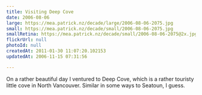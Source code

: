```yaml
---
title: Visiting Deep Cove
date: 2006-08-06
large: https://mea.patrick.nz/decade/large/2006-08-06-2075.jpg
small: https://mea.patrick.nz/decade/small/2006-08-06-2075.jpg
smallRetina: https://mea.patrick.nz/decade/small/2006-08-06-2075@2x.jpg
flickrUrl: null
photoId: null
createdAt: 2011-01-30 11:07:20.102153
updatedAt: 2006-11-15 07:31:56

---
```

On a rather beautiful day I ventured to Deep Cove, which is a rather touristy little cove in North Vancouver. Similar in some ways to Seatoun, I guess.
